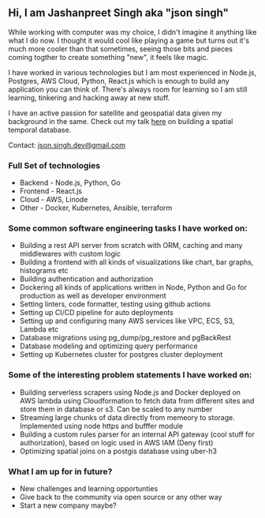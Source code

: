 ## Hi, I am Jashanpreet Singh aka "json singh"

While working with computer was my choice, I didn't imagine it anything like what I do now. I thought it would cool like playing a game but turns out it's much more cooler than that sometimes, seeing those bits and pieces coming togther to create something "new", it feels like magic.

I have worked in various technologies but I am most experienced in Node.js, Postgres, AWS Cloud, Python, React.js which is enough to build any application you can think of. There's always room for learning so I am still learning, tinkering and hacking away at new stuff.

I have an active passion for satellite and geospatial data given my background in the same. Check out my talk [here](https://talks.osgeo.org/foss4g-2022/talk/YJPU9S/) on building a spatial temporal database.

Contact: json.singh.dev@gmail.com

### Full Set of technologies

- Backend - Node.js, Python, Go
- Frontend - React.js
- Cloud - AWS, Linode
- Other - Docker, Kubernetes, Ansible, terraform

### Some common software engineering tasks I have worked on:

- Building a rest API server from scratch with ORM, caching and many middlewares with custom logic
- Building a frontend with all kinds of visualizations like chart, bar graphs, histograms etc
- Building authentication and authorization
- Dockering all kinds of applications written in Node, Python and Go for production as well as developer environment
- Setting linters, code formatter, testing using github actions
- Setting up CI/CD pipeline for auto deployments
- Setting up and configuring many AWS services like VPC, ECS, S3, Lambda etc
- Database migrations using pg_dump/pg_restore and pgBackRest
- Database modeling and optimizing query performance
- Setting up Kubernetes cluster for postgres cluster deployment

### Some of the interesting problem statements I have worked on:

- Building serverless scrapers using Node.js and Docker deployed on AWS lambda using Cloudformation to fetch data from different sites and store them in database or s3. Can be scaled to any number
- Streaming large chunks of data directly from memeory to storage. Implemented using node https and bufffer module
- Building a custom rules parser for an internal API gateway (cool stuff for authorization), based on logic used in AWS IAM (Deny first)
- Optimizing spatial joins on a postgis database using uber-h3

### What I am up for in future?

- New challenges and learning opportunties
- Give back to the community via open source or any other way
- Start a new company maybe?
